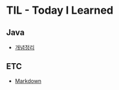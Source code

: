 # TIL - Today I Learned  

## Java
* [개념정리](https://github.com/5d247/TIL/blob/main/Java/%EA%B0%9C%EB%85%90%EC%A0%95%EB%A6%AC.md)  


## ETC
* [Markdown](https://github.com/5d247/TIL/blob/main/ETC/markdown.md)  
